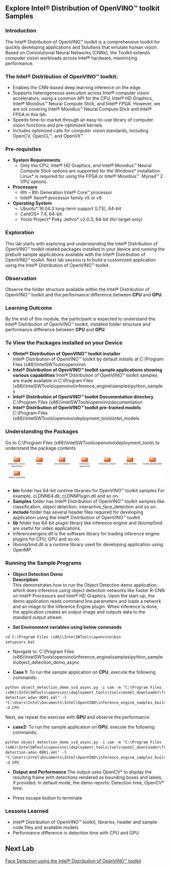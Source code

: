 ## Explore Intel® Distribution of OpenVINO™ toolkit Samples
### Introduction
The Intel® Distribution of OpenVINO™ toolkit is a comprehensive toolkit for quickly developing applications and Solutions that emulate human vision. Based on Convolutional Neural Networks (CNNs), the Toolkit extends computer vision workloads across Intel® hardware, maximizing performance.
### The Intel® Distribution of OpenVINO™ toolkit:
- Enables the CNN-based deep learning inference on the edge.
- Supports heterogeneous execution across Intel® computer vision accelerators, using a common API for the CPU, Intel® HD Graphics, Intel® Movidius™ Neural Compute Stick, and Intel® FPGA. However, we are not covering Intel® Movidius™ Neural Compute Stick and Intel® FPGA in this lab.
- Speeds time-to-market through an easy-to-use library of computer vision functions and pre-optimized kernels.
- Includes optimized calls for computer vision standards, including OpenCV, OpenCL™, and OpenVX™

### Pre-requisites
* **System Requirements**
  - Only the CPU, Intel® HD Graphics, and Intel® Movidius™ Neural Compute Stick options are supported for the Windows* installation. Linux* is required for using the FPGA or Intel® Movidius™. Myriad™ 2 VPU options.
* **Processors**
  - 6th – 8th Generation Intel® Core™ processor
  - Intel® Xeon® processor family v5 or v6
* **Operating System**
  - Ubuntu* 16.04.3 long-term support (LTS), 64-bit
  - CentOS* 7.4, 64-bit
  - Yocto Project* Poky Jethro* v2.0.3, 64-bit (for target only)

### Exploration
   This lab starts with exploring and understanding the Intel® Distribution of OpenVINO™ toolkit related packages installed in your device and running the prebuilt sample applications available with the Intel® Distribution of OpenVINO™ toolkit. Next lab session is to build a customized application using the Intel® Distribution of OpenVINO™ toolkit.

### Observation
Observe the folder structure available within the Intel® Distribution of OpenVINO™ toolkit and the performance difference between **CPU** and **GPU**.

### Learning Outcome
By the end of this module, the participant is expected to understand the Intel® Distribution of OpenVINO™ toolkit, installed folder structure and performance difference between **CPU** and **GPU**.
### To View the Packages installed on your Device
* **OIntel® Distribution of OpenVINO™ toolkit installer**                                                 
 Intel® Distribution of OpenVINO™ toolkit by default installs at C:\Program Files (x86)\IntelSWTools\openvino\
* **Intel® Distribution of OpenVINO™ toolkit sample applications showing various capabilities**
Intel® Distribution of OpenVINO™ toolkit samples are made available in C:\Program Files (x86)\IntelSWTools\openvino\inference_engine\samples\python_samples
* **Intel® Distribution of OpenVINO™ toolkit Documentation directory**
C:\Program Files (x86)\IntelSWTools\openvino\documentation
* **Intel® Distribution of OpenVINO™ toolkit pre-trained models**
C:\Program Files (x86)\IntelSWTools\openvino\deployment_tools\intel_models

### Understanding the Packages
Go to C:\Program Files (x86)\IntelSWTools\openvino\deployment_tools\ to understand the package contents.

![](images/packages.PNG)
- **bin** folder has 64-bit runtime libraries for OpenVINO™ toolkit samples
For example, cLDNN64.dll, cLDNNPlugin.dll and so on.
- **Samples** folder has  Intel® Distribution of OpenVINO™ toolkit samples like classification, object detection, interactive_face_detection and so on.
- **include** folder has several header files required for developing application using the Intel® Distribution of OpenVINO™ toolkit.
- **lib** folder has 64-bit plugin library like inference engine and libiomp5md are useful for video applications.
-  Inferenceengine.dll is the software library for loading inference engine plugins for CPU, GPU and so on.
- libiomp5md.dll is a runtime library used for developing application using OpenMP.

### Running the Sample Programs
* **Object Detection Demo**                            
**Description**                           
This demonstrates how to run the Object Detection demo application, which does inference using object detection networks like Faster R-CNN on Intel® Processors and Intel® HD Graphics.
Upon the start-up, the demo application reads command line parameters and loads a network and an image to the Inference Engine plugin. When inference is done, the application creates an output image and outputs data to the standard output stream.

* **Set Environment variables using below commands**
```
cd C:\Program Files (x86)\IntelSWTools\openvino\bin
setupvars.bat
```


- Navigate to: C:\Program Files (x86)\IntelSWTools\openvino\inference_engine\samples\python_samples\object_detection_demo_async


- **Case 1:** To run the sample application on **CPU**, execute the following commands:

```
python object_detection_demo_ssd_async.py -i cam -m "C:\Program Files (x86)\IntelSWTools\openvino\\deployment_tools\tools\model_downloader\Transportation\object_detection\face\pruned_mobilenet_reduced_ssd_shared_weights\dldt\face-detection-adas-0001.xml" -l "C:\Users\Intel\Documents\Intel\OpenVINO\inference_engine_samples_build_2017\intel64\Release\cpu_extension.dll" -d CPU
```


Next, we repeat the exercise with **GPU** and observe the performance.

- **case2:** To run the sample application on **GPU**, execute the following commands;

```
python object_detection_demo_ssd_async.py -i cam -m "C:\Program Files (x86)\IntelSWTools\openvino\\deployment_tools\tools\model_downloader\Transportation\object_detection\face\pruned_mobilenet_reduced_ssd_shared_weights\dldt\face-detection-adas-0001.xml" -l "C:\Users\Intel\Documents\Intel\OpenVINO\inference_engine_samples_build_2017\intel64\Release\cpu_extension.dll" -d GPU
```
- **Output and Performance**
The output uses OpenCV* to display the resulting frame with detections rendered as bounding boxes and labels, if provided. In default mode, the demo reports: Detection time, OpenCV* time.

- Press escape button to terminate

### Lessons Learned
- Intel® Distribution of OpenVINO™ toolkit, libraries, header and sample code files and available models
- Performance difference in detection time with CPU and GPU

## Next Lab
[Face Detection using the Intel® Distribution of OpenVINO™ toolkit](./Face_detection.md)
